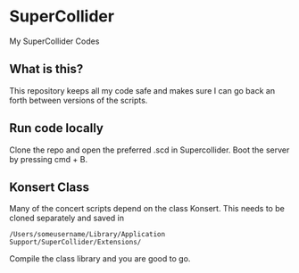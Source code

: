 # SuperCollider
My SuperCollider Codes


## What is this?

This repository keeps all my code safe and makes sure I can go back an forth between versions of the scripts.

## Run code locally

Clone the repo and open the preferred .scd in Supercollider.
Boot the server by pressing cmd + B.

## Konsert Class

Many of the concert scripts depend on the class Konsert. This needs to be cloned separately and saved in
```
/Users/someusername/Library/Application Support/SuperCollider/Extensions/
```

Compile the class library and you are good to go.

